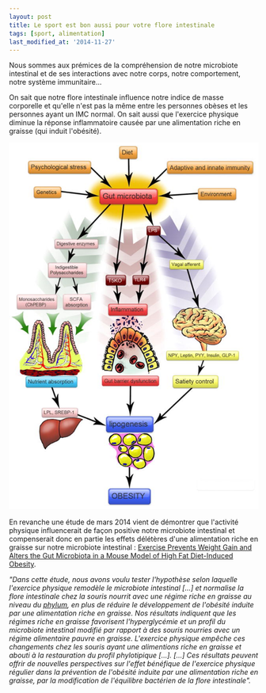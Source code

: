 ```yaml
---
layout: post
title: Le sport est bon aussi pour votre flore intestinale
tags: [sport, alimentation]
last_modified_at: '2014-11-27'
---
```


Nous sommes aux prémices de la compréhension de notre microbiote intestinal et de ses interactions avec notre corps, notre comportement, notre système immunitaire...

On sait que notre flore intestinale influence notre indice de masse corporelle et qu'elle n'est pas la même entre les personnes obèses et les personnes ayant un IMC normal. On sait aussi que l'exercice physique diminue la réponse inflammatoire causée par une alimentation riche en graisse (qui induit l'obésité).

[![Gut microbiota](/assets/2014-04-17/Gut-microbiota.jpg)](http://www.ncbi.nlm.nih.gov/pmc/articles/PMC3303978/)

En revanche une étude de mars 2014 vient de démontrer que l'activité physique influencerait de façon positive notre microbiote intestinal et compenserait donc en partie les effets délétères d'une alimentation riche en graisse sur notre microbiote intestinal : [Exercise Prevents Weight Gain and Alters the Gut Microbiota in a Mouse Model of High Fat Diet-Induced Obesity](http://www.ncbi.nlm.nih.gov/pmc/articles/PMC3966766/).

_"Dans cette étude, nous avons voulu tester l'hypothèse selon laquelle l'exercice physique remodèle le microbiote intestinal [...] et normalise la flore intestinale chez la souris nourrit avec une régime riche en graisse au niveau du [phylum](https://fr.wikipedia.org/wiki/Embranchement_(biologie)), en plus de réduire le développement de l'obésité induite par une alimentation riche en graisse. Nos résultats indiquent que les régimes riche en graisse favorisent l'hyperglycémie et un profil du microbiote intestinal modifié par rapport à des souris nourries avec un régime alimentaire pauvre en graisse. L'exercice physique empêche ces changements chez les souris ayant une alimentions riche en graisse et abouti à la restauration du profil phylotipique [...]. [...] Ces résultats peuvent offrir de nouvelles perspectives sur l'effet bénéfique de l'exercice physique régulier dans la prévention de l'obésité induite par une alimentation riche en graisse, par la modification de l'équilibre bactérien de la flore intestinale"._
